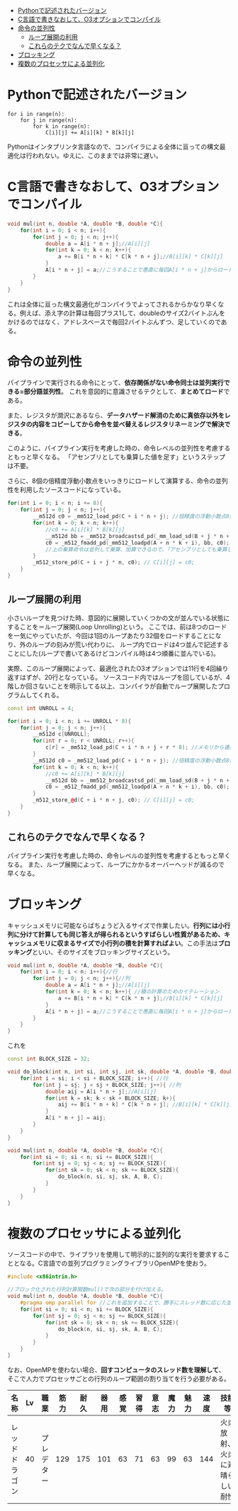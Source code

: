 - [Pythonで記述されたバージョン](#pythonで記述されたバージョン)
- [C言語で書きなおして、O3オプションでコンパイル](#c言語で書きなおしてo3オプションでコンパイル)
- [命令の並列性](#命令の並列性)
	- [ループ展開の利用](#ループ展開の利用)
	- [これらのテクでなんで早くなる？](#これらのテクでなんで早くなる)
- [ブロッキング](#ブロッキング)
- [複数のプロセッサによる並列化](#複数のプロセッサによる並列化)

# Pythonで記述されたバージョン

```py3
for i in range(n): 
	for j in range(n): 
		for k in range(n): 
			C[i][j] += A[i][k] * B[k][j]
```

Pythonはインタプリンタ言語なので、コンパイラによる全体に亘っての構文最適化は行われない。ゆえに、このままでは非常に遅い。

# C言語で書きなおして、O3オプションでコンパイル

```cpp
void mul(int n, double *A, double *B, double *C){
	for(int i = 0; i < n; i++){
		for(int j = 0; j < n; j++){
			double a = A[i * n + j];//A[i][j]
			for(int k = 0; k < n; k++){
				a += B[i * n + k] * C[k * n + j];//B[i][k] * C[k][j]
			}
			A[i * n + j] = a;//こうすることで愚直に毎回A[i * n + j]からロードしなくて済む。
		}
	}
}
```

これは全体に亘った構文最適化がコンパイラでよってされるからかなり早くなる。例えば、添え字の計算は毎回プラス1して、doubleのサイズ2バイトぶんをかけるのではなく、アドレスベースで毎回2バイトぶんずつ、足していくのである。

# 命令の並列性

パイプラインで実行される命令にとって、**依存関係がない命令同士は並列実行できる=部分語並列性**。
これを意図的に意識させるテクとして、**まとめてロード**である。

また、レジスタが潤沢にあるなら、**データハザード解消のために真依存以外をレジスタの内容をコピーしてから命令を並べ替えるレジスタリネーミングで解決できる**。

このように、パイプライン実行を考慮した時の、命令レベルの並列性を考慮するともっと早くなる。
「アセンブリとしても乗算した値を足す」というステップは不要。

さらに、8個の倍精度浮動小数点をいっきりにロードして演算する、命令の並列性を利用したソースコードになっている。

```cpp
for(int i = 0; i < n; i += 8){
	for(int j = 0; j < n; j++){
		__m512d c0 = _mm512_load_pd(C + i * n + j); //倍精度の浮動小数点8個という型　　メモリから明示的にC[i][j]をロード
		for(int k = 0; k < n; k++){
			//c0 += A[i][k] * B[k][j]
			__m512d bb = _mm512_broadcastsd_pd(_mm_load_sd(B + j * n + k)); //B[k][j]を8つ分コピーする。
			c0 = _m512_fmadd_pd(_mm512_loadpd(A + n * k + i), bb, c0); //8つの積の計算は並列可能
			//上の乗算命令は並列して乗算、加算できるので、「アセンブリとしても乗算した値を足す」というステップは不要。
		}
		_m512_store_pd(C + i + j * n, c0); // C[i][j] = c0;
	}
}
```

## ループ展開の利用

小さいループを見つけた時、意図的に展開していくつかの文が並んでいる状態にすることを＝ループ展開(Loop Unrolling)という。
ここでは、前は8つのロードを一気にやっていたが、今回は1回のループあたり32個をロードすることになり、外のループの刻みが荒い代わりに、
ループ内でロードは4つ並んで記述することにした(ループで書いてあるけどコンパイル時は4つ順番に並んでいる)。

実際、このループ展開によって、最適化されたO3オプションでは11行を4回繰り返すはずが、20行となっている。
ソースコード内ではループを回しているが、4階しか回さないことを明示してる以上、コンパイラが自動でループ展開したプログラムしてくれる。

```cpp
const int UNROLL = 4;

for(int i = 0; i < n; i += UNROLL * 8){
	for(int j = 0; j < n; j++){
		__m512d c[UNROLL];
		for(int r = 0; r < UNROLL; r++){
			c[r] = _mm512_load_pd(C + i * n + j + r * 8); //メモリから連続したC[i][j]をUNROLL個ロードする。
		}
		__m512d c0 = _mm512_load_pd(C + i * n + j); //倍精度の浮動小数点8個という型　　メモリから明示的にC[i][j]をロード
		for(int k = 0; k < n; k++){
			//c0 += A[i][k] * B[k][j]
			__m512d bb = _mm512_broadcastsd_pd(_mm_load_sd(B + j * n + k)); //B[k][j]を8つ分コピーする。
			c0 = _m512_fmadd_pd(_mm512_loadpd(A + n * k + i), bb, c0); //8つの積の計算は並列可能
		}
		_m512_store_@d(C + i * n + j, c0); // C[i][j] = c0;
	}
}
```

## これらのテクでなんで早くなる？

パイプライン実行を考慮した時の、命令レベルの並列性を考慮するともっと早くなる。
また、ループ展開によって、ループにかかるオーバーヘッドが減るので早くなる。

# ブロッキング

キャッシュメモリに可能ならばちょうど入るサイズで作業したい。**行列には小行列に分けて計算しても同じ答えが得られるというすばらしい性質があるため、キャッシュメモリに収まるサイズで小行列の積を計算すればよい**。この手法は**ブロッキング**といい、そのサイズをブロッキングサイズという。

```cpp
void mul(int n, double *A, double *B, double *C){
	for(int i = 0; i < n; i++){//行
		for(int j = 0; j < n; j++){//列
			double a = A[i * n + j];//A[i][j]
			for(int k = 0; k < n; k++){ //積の計算のためのイテレーション
				a += B[i * n + k] * C[k * n + j];//B[i][k] * C[k][j]
			}
			A[i * n + j] = a;//こうすることで愚直に毎回A[i * n + j]からロードしなくて済む。
		}
	}
}
```

これを

```cpp
const int BLOCK_SIZE = 32;

void do_block(int n, int si, int sj, int sk, double *A, double *B, double *C){
	for(int i = si; i < si + BLOCK_SIZE; i++){ //行
		for(int j = sj; j < sj + BLOCK_SIZE; j++){ //列
			double aij = A[i * n + j];//A[i][j]
			for(int k = sk; k < sk + BLOCK_SIZE; k+){
				aij += B[i * n + k] * C[k * n + j]; //B[i][k] * C[k][j]
			}
			A[i * n + j] = aij;
		}
	}
}

void mul(int n, double *A, double *B, double *C){
	for(int si = 0; si < n; si += BLOCK_SIZE){
		for(int sj = 0; sj < n; sj += BLOCK_SIZE){
			for(int sk = 0; sk < n; sk += BLOCK_SIZE){
				do_block(n, si, sj, sk, A, B, C);
			}
		}
	}
}
```

# 複数のプロセッサによる並列化

ソースコードの中で、ライブラリを使用して明示的に並列的な実行を要求することとなる。C言語での並列プログラミングライブラリOpenMPを使おう。

```cpp
#include <x86intrin.h>

//ブロック化された行列計算関数mul()で次の部分を付け加える。
void mul(int n, double *A, double *B, double *C){
	#pragma omp parallel for //これを追加することで、勝手にスレッド数に応じた並列実行を最適化できる。
	for(int si = 0; si < n; si += BLOCK_SIZE){
		for(int sj = 0; sj < n; sj += BLOCK_SIZE){
			for(int sk = 0; sk < n; sk += BLOCK_SIZE){
				do_block(n, si, sj, sk, A, B, C);
			}
		}
	}
}

```

なお、OpenMPを使わない場合、**回すコンピュータのスレッド数を理解して**、そこで人力でプロセッサごとの行列のループ範囲の割り当てを行う必要がある。

| 名称           | Lv  | 職業       | 筋力 | 耐久 | 器用 | 感覚 | 習得 | 意志 | 魔力 | 魅力 | 速度 | 技能等                         |
| -------------- | --- | ---------- | ---- | ---- | ---- | ---- | ---- | ---- | ---- | ---- | ---- | ------------------------------ |
| レッドドラゴン | 40  | プレデター | 129  | 175  | 101  | 63   | 71   | 63   | 99   | 63   | 144  | 火炎放射、火炎に素晴らしい耐性 |